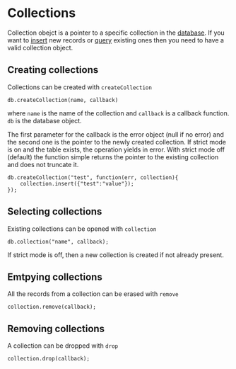 Collections
===========

Collection obejct is a pointer to a specific collection in the [database](database.md). If you want to [insert](insert.md) new records or
[query](queries.md) existing ones then you need to have a valid collection object. 

## Creating collections

Collections can be created with `createCollection`

    db.createCollection(name, callback)

where `name` is the name of the collection and `callback` is a callback function. `db` is the database object. 

The first parameter for
the callback is the error object (null if no error) and the second one is the pointer to the newly created
collection. If strict mode is on and the table exists, the operation yields in error. With strict mode off (default)
the function simple returns the pointer to the existing collection and does not truncate it.

    db.createCollection("test", function(err, collection){
        collection.insert({"test":"value"});
    });

## Selecting collections

Existing collections can be opened with `collection`

    db.collection("name", callback);

If strict mode is off, then a new collection is created if not already present.

## Emtpying collections

All the records from a collection can be erased with `remove`

    collection.remove(callback);
    
## Removing collections

A collection can be dropped with `drop`

    collection.drop(callback);